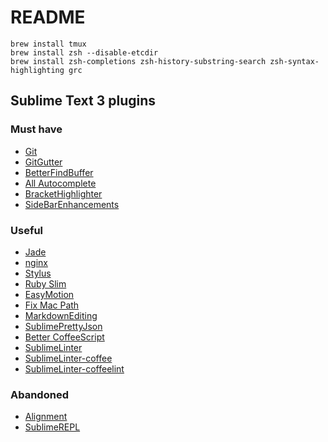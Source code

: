 # README

    brew install tmux
    brew install zsh --disable-etcdir
    brew install zsh-completions zsh-history-substring-search zsh-syntax-highlighting grc

## Sublime Text 3 plugins

### Must have

* [Git](https://packagecontrol.io/packages/Git)
* [GitGutter](https://packagecontrol.io/packages/GitGutter)
* [BetterFindBuffer](https://packagecontrol.io/packages/BetterFindBuffer)
* [All Autocomplete](https://github.com/alienhard/SublimeAllAutocomplete)
* [BracketHighlighter](https://packagecontrol.io/packages/BracketHighlighter)
* [SideBarEnhancements](https://packagecontrol.io/packages/SideBarEnhancements)

### Useful

* [Jade](https://packagecontrol.io/packages/Jade)
* [nginx](https://github.com/brandonwamboldt/sublime-nginx)
* [Stylus](https://packagecontrol.io/packages/Stylus)
* [Ruby Slim](https://packagecontrol.io/packages/Ruby%20Slim)
* [EasyMotion](https://packagecontrol.io/packages/EasyMotion)
* [Fix Mac Path](https://packagecontrol.io/packages/Fix%20Mac%20Path)
* [MarkdownEditing](https://packagecontrol.io/packages/MarkdownEditing)
* [SublimePrettyJson](https://github.com/dzhibas/SublimePrettyJson)
* [Better CoffeeScript](https://packagecontrol.io/packages/Better%20CoffeeScript)
* [SublimeLinter](https://packagecontrol.io/packages/SublimeLinter)
* [SublimeLinter-coffee](https://packagecontrol.io/packages/SublimeLinter-coffee)
* [SublimeLinter-coffeelint](https://packagecontrol.io/packages/SublimeLinter-coffeelint)

### Abandoned

* [Alignment](http://wbond.net/sublime_packages/alignment)
* [SublimeREPL](https://packagecontrol.io/packages/SublimeREPL)
